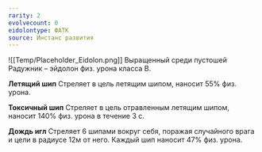 ```yaml
---
rarity: 2
evolvecount: 0
eidolontype: ФАТК
source: Инстанс развития
---
```

![[Temp/Placeholder_Eidolon.png]]
Выращенный среди пустошей Радужник – эйдолон физ. урона класса B.

**Летящий шип**
Стреляет в цель летящим шипом, наносит 55% физ. урона.

**Токсичный шип**
Стреляет в цель отравленным летящим шипом, наносит 140% физ. урона в течение 3 с.

**Дождь игл**
Стреляет 6 шипами вокруг себя, поражая случайного врага и цели в радиусе 12м от него. Каждый шип наносит 47% физ. урона.